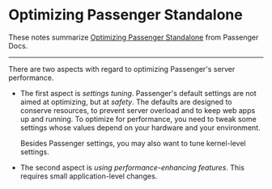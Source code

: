 # Optimizing Passenger Standalone

These notes summarize [Optimizing Passenger Standalone](https://www.phusionpassenger.com/library/config/standalone/optimization/) from Passenger Docs. 

---

There are two aspects with regard to optimizing Passenger's server performance.

-   The first aspect is _settings tuning_. Passenger's default settings are not aimed at optimizing, but at _safety_. The defaults are designed to conserve resources, to prevent server overload and to keep web apps up and running. To optimize for performance, you need to tweak some settings whose values depend on your hardware and your environment.
    
    Besides Passenger settings, you may also want to tune kernel-level settings.
    
-   The second aspect is _using performance-enhancing features_. This requires small application-level changes.
<!--stackedit_data:
eyJoaXN0b3J5IjpbLTE0ODA4MjEwOTNdfQ==
-->